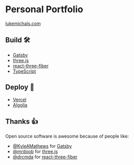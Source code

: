 # Personal Portfolio

[lukemichals.com](https://lukemichals.com)

## Build :hammer_and_wrench:

- [Gatsby](https://www.gatsbyjs.org)
- [three.js](https://threejs.org/)
- [react-three-fiber](https://github.com/react-spring/react-three-fiber)
- [TypeScript](https://www.typescriptlang.org/)

## Deploy :rocket:

- [Vercel](https://vercel.com)
- [Algolia]()

## Thanks :thumbsup:

Open source software is awesome because of people like:

- [@KyleAMathews](https://github.com/KyleAMathews) for [Gatsby](https://www.gatsbyjs.org)
- [@mrdoob](https://github.com/mrdoob) for [three.js](https://threejs.org/)
- [@drcmda](https://github.com/drcmda) for [react-three-fiber](https://github.com/react-spring/react-three-fiber)
